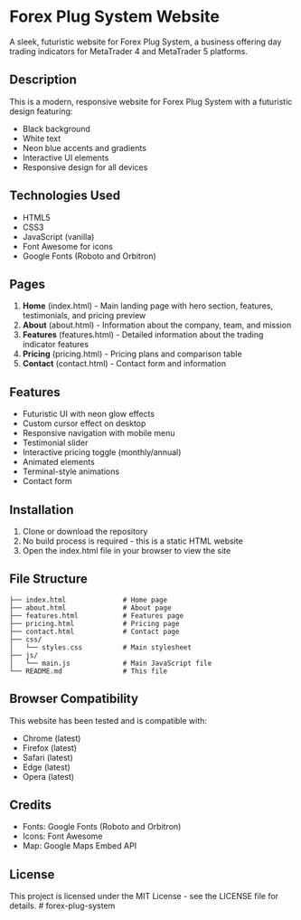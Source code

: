 # Forex Plug System Website

A sleek, futuristic website for Forex Plug System, a business offering day trading indicators for MetaTrader 4 and MetaTrader 5 platforms.

## Description

This is a modern, responsive website for Forex Plug System with a futuristic design featuring:
- Black background
- White text
- Neon blue accents and gradients
- Interactive UI elements
- Responsive design for all devices

## Technologies Used

- HTML5
- CSS3
- JavaScript (vanilla)
- Font Awesome for icons
- Google Fonts (Roboto and Orbitron)

## Pages

1. **Home** (index.html) - Main landing page with hero section, features, testimonials, and pricing preview
2. **About** (about.html) - Information about the company, team, and mission
3. **Features** (features.html) - Detailed information about the trading indicator features
4. **Pricing** (pricing.html) - Pricing plans and comparison table
5. **Contact** (contact.html) - Contact form and information

## Features

- Futuristic UI with neon glow effects
- Custom cursor effect on desktop
- Responsive navigation with mobile menu
- Testimonial slider
- Interactive pricing toggle (monthly/annual)
- Animated elements
- Terminal-style animations
- Contact form

## Installation

1. Clone or download the repository
2. No build process is required - this is a static HTML website
3. Open the index.html file in your browser to view the site

## File Structure

```
├── index.html              # Home page
├── about.html              # About page
├── features.html           # Features page
├── pricing.html            # Pricing page
├── contact.html            # Contact page
├── css/
│   └── styles.css          # Main stylesheet
├── js/
│   └── main.js             # Main JavaScript file
└── README.md               # This file
```

## Browser Compatibility

This website has been tested and is compatible with:
- Chrome (latest)
- Firefox (latest)
- Safari (latest)
- Edge (latest)
- Opera (latest)

## Credits

- Fonts: Google Fonts (Roboto and Orbitron)
- Icons: Font Awesome
- Map: Google Maps Embed API

## License

This project is licensed under the MIT License - see the LICENSE file for details. #   f o r e x - p l u g - s y s t e m  
 